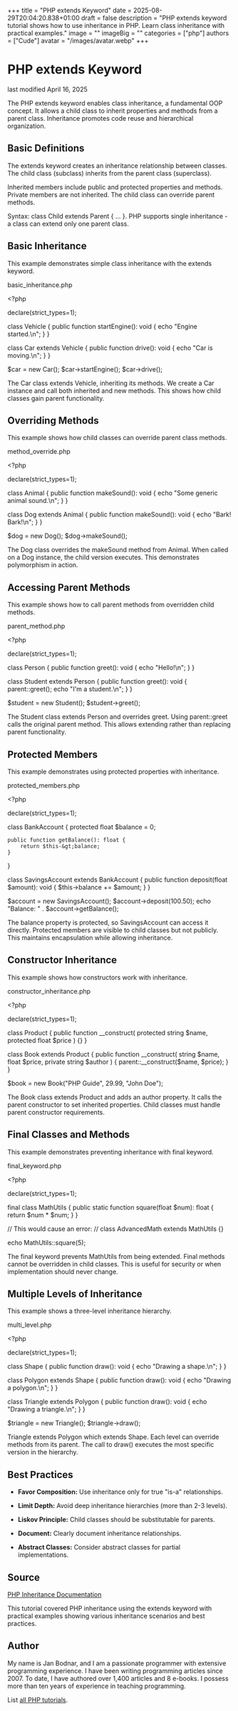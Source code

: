 +++
title = "PHP extends Keyword"
date = 2025-08-29T20:04:20.838+01:00
draft = false
description = "PHP extends keyword tutorial shows how to use inheritance in PHP. Learn class inheritance with practical examples."
image = ""
imageBig = ""
categories = ["php"]
authors = ["Cude"]
avatar = "/images/avatar.webp"
+++

# PHP extends Keyword

last modified April 16, 2025

The PHP extends keyword enables class inheritance, a fundamental
OOP concept. It allows a child class to inherit properties and methods from
a parent class. Inheritance promotes code reuse and hierarchical organization.

## Basic Definitions

The extends keyword creates an inheritance relationship between
classes. The child class (subclass) inherits from the parent class (superclass).

Inherited members include public and protected properties and methods. Private
members are not inherited. The child class can override parent methods.

Syntax: class Child extends Parent { ... }. PHP supports single
inheritance - a class can extend only one parent class.

## Basic Inheritance

This example demonstrates simple class inheritance with the extends keyword.

basic_inheritance.php
  

&lt;?php

declare(strict_types=1);

class Vehicle {
    public function startEngine(): void {
        echo "Engine started.\n";
    }
}

class Car extends Vehicle {
    public function drive(): void {
        echo "Car is moving.\n";
    }
}

$car = new Car();
$car-&gt;startEngine();
$car-&gt;drive();

The Car class extends Vehicle, inheriting its methods.
We create a Car instance and call both inherited and new methods. This shows
how child classes gain parent functionality.

## Overriding Methods

This example shows how child classes can override parent class methods.

method_override.php
  

&lt;?php

declare(strict_types=1);

class Animal {
    public function makeSound(): void {
        echo "Some generic animal sound.\n";
    }
}

class Dog extends Animal {
    public function makeSound(): void {
        echo "Bark! Bark!\n";
    }
}

$dog = new Dog();
$dog-&gt;makeSound();

The Dog class overrides the makeSound method from
Animal. When called on a Dog instance, the child version executes.
This demonstrates polymorphism in action.

## Accessing Parent Methods

This example shows how to call parent methods from overridden child methods.

parent_method.php
  

&lt;?php

declare(strict_types=1);

class Person {
    public function greet(): void {
        echo "Hello!\n";
    }
}

class Student extends Person {
    public function greet(): void {
        parent::greet();
        echo "I'm a student.\n";
    }
}

$student = new Student();
$student-&gt;greet();

The Student class extends Person and overrides greet.
Using parent::greet calls the original parent method. This allows
extending rather than replacing parent functionality.

## Protected Members

This example demonstrates using protected properties with inheritance.

protected_members.php
  

&lt;?php

declare(strict_types=1);

class BankAccount {
    protected float $balance = 0;

    public function getBalance(): float {
        return $this-&gt;balance;
    }
}

class SavingsAccount extends BankAccount {
    public function deposit(float $amount): void {
        $this-&gt;balance += $amount;
    }
}

$account = new SavingsAccount();
$account-&gt;deposit(100.50);
echo "Balance: " . $account-&gt;getBalance();

The balance property is protected, so SavingsAccount
can access it directly. Protected members are visible to child classes but not
publicly. This maintains encapsulation while allowing inheritance.

## Constructor Inheritance

This example shows how constructors work with inheritance.

constructor_inheritance.php
  

&lt;?php

declare(strict_types=1);

class Product {
    public function __construct(
        protected string $name,
        protected float $price
    ) {}
}

class Book extends Product {
    public function __construct(
        string $name,
        float $price,
        private string $author
    ) {
        parent::__construct($name, $price);
    }
}

$book = new Book("PHP Guide", 29.99, "John Doe");

The Book class extends Product and adds an author
property. It calls the parent constructor to set inherited properties. Child
classes must handle parent constructor requirements.

## Final Classes and Methods

This example demonstrates preventing inheritance with final keyword.

final_keyword.php
  

&lt;?php

declare(strict_types=1);

final class MathUtils {
    public static function square(float $num): float {
        return $num * $num;
    }
}

// This would cause an error:
// class AdvancedMath extends MathUtils {}

echo MathUtils::square(5);

The final keyword prevents MathUtils from being
extended. Final methods cannot be overridden in child classes. This is useful
for security or when implementation should never change.

## Multiple Levels of Inheritance

This example shows a three-level inheritance hierarchy.

multi_level.php
  

&lt;?php

declare(strict_types=1);

class Shape {
    public function draw(): void {
        echo "Drawing a shape.\n";
    }
}

class Polygon extends Shape {
    public function draw(): void {
        echo "Drawing a polygon.\n";
    }
}

class Triangle extends Polygon {
    public function draw(): void {
        echo "Drawing a triangle.\n";
    }
}

$triangle = new Triangle();
$triangle-&gt;draw();

Triangle extends Polygon which extends Shape.
Each level can override methods from its parent. The call to draw() executes the
most specific version in the hierarchy.

## Best Practices

- **Favor Composition:** Use inheritance only for true "is-a" relationships.

- **Limit Depth:** Avoid deep inheritance hierarchies (more than 2-3 levels).

- **Liskov Principle:** Child classes should be substitutable for parents.

- **Document:** Clearly document inheritance relationships.

- **Abstract Classes:** Consider abstract classes for partial implementations.

## Source

[PHP Inheritance Documentation](https://www.php.net/manual/en/language.oop5.inheritance.php)

This tutorial covered PHP inheritance using the extends keyword with practical
examples showing various inheritance scenarios and best practices.

## Author

My name is Jan Bodnar, and I am a passionate programmer with extensive
programming experience. I have been writing programming articles since 2007.
To date, I have authored over 1,400 articles and 8 e-books. I possess more
than ten years of experience in teaching programming.

List [all PHP tutorials](/php/).